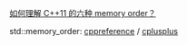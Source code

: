 [如何理解 C++11 的六种 memory order？](https://www.zhihu.com/question/24301047)

std::memory_order: [cppreference](http://en.cppreference.com/w/cpp/atomic/memory_order) / [cplusplus](http://www.cplusplus.com/reference/atomic/memory_order/)  
